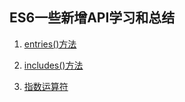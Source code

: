 ## ES6一些新增API学习和总结

1. [entries()方法](https://github.com/Kingziqiang/ES6/blob/master/entries()%E6%96%B9%E6%B3%95/entries.md)

2. [includes()方法](https://github.com/Kingziqiang/ES6/blob/master/includes()%E6%96%B9%E6%B3%95/includes.md) 
 
3. [指数运算符](https://github.com/Kingziqiang/ES6/blob/master/%E6%8C%87%E6%95%B0%E8%BF%90%E7%AE%97%E7%AC%A6/%E6%8C%87%E6%95%B0%E8%BF%90%E7%AE%97%E7%AC%A6.html)